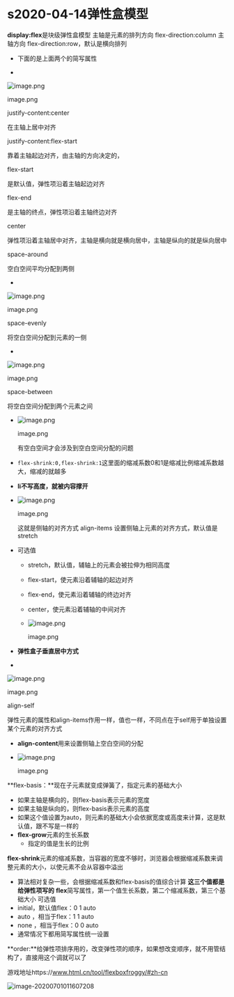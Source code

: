 # s2020-04-14弹性盒模型

**display:flex**是块级弹性盒模型
主轴是元素的排列方向
flex-direction:column 主轴方向
flex-direction:row，默认是横向排列

- 下面的是上面两个的简写属性

- 

  ![image.png](https://upload-images.jianshu.io/upload_images/22545292-9504c929b2b7074b.png?imageMogr2/auto-orient/strip%7CimageView2/2/w/1240)

  image.png

  justify-content:center

  在主轴上居中对齐

  justify-content:flex-start

  靠着主轴起边对齐，由主轴的方向决定的，

  flex-start

  是默认值，弹性项沿着主轴起边对齐

  flex-end

  是主轴的终点，弹性项沿着主轴终边对齐

  center

   

  弹性项沿着主轴居中对齐，主轴是横向就是横向居中，主轴是纵向的就是纵向居中

  space-around

  空白空间平均分配到两侧

  

- 

  ![image.png](https://upload-images.jianshu.io/upload_images/22545292-1f9ecc13cc296d91.png?imageMogr2/auto-orient/strip%7CimageView2/2/w/1240)

  image.png

  space-evenly

  将空白空间分配到元素的一侧

  

- 

  ![image.png](https://upload-images.jianshu.io/upload_images/22545292-54543488607ce744.png?imageMogr2/auto-orient/strip%7CimageView2/2/w/1240)

  image.png

  space-between

   

  将空白空间分配到两个元素之间

  

- ![image.png](https://upload-images.jianshu.io/upload_images/22545292-3ed14e9091bb453c.png?imageMogr2/auto-orient/strip%7CimageView2/2/w/1240)

  image.png

  有空白空间才会涉及到空白空间分配的问题

- `flex-shrink:0,flex-shrink:1`这里面的缩减系数0和1是缩减比例缩减系数越大，缩减的就越多

- **li不写高度，就被内容撑开**

- ![image.png](https://upload-images.jianshu.io/upload_images/22545292-e5742d95b18e8480.png?imageMogr2/auto-orient/strip%7CimageView2/2/w/1240)

  image.png

  这就是侧轴的对齐方式
  align-items 设置侧轴上元素的对齐方式，默认值是stretch

- 可选值

  - stretch，默认值，辅轴上的元素会被拉伸为相同高度

  - flex-start，使元素沿着辅轴的起边对齐

  - flex-end，使元素沿着辅轴的终边对齐

  - center，使元素沿着辅轴的中间对齐

  - ![image.png](https://upload-images.jianshu.io/upload_images/22545292-44eb4d887b9165a7.png?imageMogr2/auto-orient/strip%7CimageView2/2/w/1240)

    image.png

- **弹性盒子垂直居中方式**

- 

  ![image.png](https://upload-images.jianshu.io/upload_images/22545292-b440b8bf7744a0f9.png?imageMogr2/auto-orient/strip%7CimageView2/2/w/1240)

  image.png

  align-self

  弹性元素的属性和align-items作用一样，值也一样，不同点在于self用于单独设置某个元素的对齐方式

  

- **align-content**用来设置侧轴上空白空间的分配

- ![image.png](https://upload-images.jianshu.io/upload_images/22545292-172c16ccd6d2ee16.png?imageMogr2/auto-orient/strip%7CimageView2/2/w/1240)

  image.png

**flex-basis：**现在子元素就变成弹簧了，指定元素的基础大小

- 如果主轴是横向的，则flex-basis表示元素的宽度
- 如果主轴是纵向的，则flex-basis表示元素的高度
- 如果这个值设置为auto，则元素的基础大小会依据宽度或高度来计算，这是默认值，跟不写是一样的
- **flex-grow**元素的生长系数
  - 指定的值是生长的比例

**flex-shrink**元素的缩减系数，当容器的宽度不够时，浏览器会根据缩减系数来调整元素的大小，以使元素不会从容器中溢出

- 算法相对复杂一些，会根据缩减系数和flex-basis的值综合计算
  **这三个值都是给弹性项写的**
  **flex**简写属性，第一个值生长系数，第二个缩减系数，第三个基础大小
  可选值
- initial，默认值flex：0 1 auto
- auto ，相当于flex：1 1 auto
- none ，相当于flex：0 0 auto
- 通常情况下都用简写属性统一设置

**order:**给弹性项排序用的，改变弹性项的顺序，如果想改变顺序，就不用管结构了，直接用这个调就可以了

游戏地址https://www.html.cn/tool/flexboxfroggy/#zh-cn

![image-20200701011607208](C:\Users\zenghao\AppData\Roaming\Typora\typora-user-images\image-20200701011607208.png)